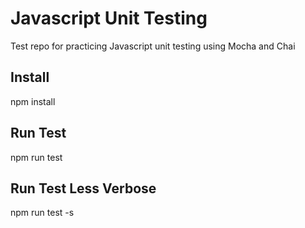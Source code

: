 # Javascript Unit Testing 

Test repo for practicing Javascript unit testing using Mocha and Chai

## Install
npm install

## Run Test
npm run test

## Run Test Less Verbose
npm run test -s